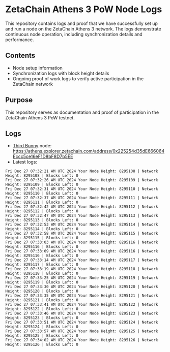 # ZetaChain Athens 3 PoW Node Logs
This repository contains logs and proof that we have successfully set up and run a node on the ZetaChain Athens 3 network. The logs demonstrate continuous node operation, including synchronization details and performance.

## Contents
- Node setup information
- Synchronization logs with block height details
- Ongoing proof of work logs to verify active participation in the ZetaChain network

## Purpose
This repository serves as documentation and proof of participation in the ZetaChain Athens 3 PoW testnet.

## Logs

- [Third Bunny](https://thirdbunny.xyz/) node: https://athens.explorer.zetachain.com/address/0x225254d35dE666064Eccc5ce16eF1D8bF8D7b5EE
- Latest logs:
```
Fri Dec 27 07:32:21 AM UTC 2024 Your Node Height: 8295108 | Network Height: 8295108 | Blocks Left: 0
Fri Dec 27 07:32:26 AM UTC 2024 Your Node Height: 8295109 | Network Height: 8295109 | Blocks Left: 0
Fri Dec 27 07:32:31 AM UTC 2024 Your Node Height: 8295110 | Network Height: 8295110 | Blocks Left: 0
Fri Dec 27 07:32:37 AM UTC 2024 Your Node Height: 8295111 | Network Height: 8295111 | Blocks Left: 0
Fri Dec 27 07:32:42 AM UTC 2024 Your Node Height: 8295112 | Network Height: 8295112 | Blocks Left: 0
Fri Dec 27 07:32:47 AM UTC 2024 Your Node Height: 8295113 | Network Height: 8295113 | Blocks Left: 0
Fri Dec 27 07:32:53 AM UTC 2024 Your Node Height: 8295114 | Network Height: 8295114 | Blocks Left: 0
Fri Dec 27 07:32:58 AM UTC 2024 Your Node Height: 8295115 | Network Height: 8295115 | Blocks Left: 0
Fri Dec 27 07:33:03 AM UTC 2024 Your Node Height: 8295116 | Network Height: 8295116 | Blocks Left: 0
Fri Dec 27 07:33:09 AM UTC 2024 Your Node Height: 8295116 | Network Height: 8295116 | Blocks Left: 0
Fri Dec 27 07:33:14 AM UTC 2024 Your Node Height: 8295117 | Network Height: 8295117 | Blocks Left: 0
Fri Dec 27 07:33:19 AM UTC 2024 Your Node Height: 8295118 | Network Height: 8295118 | Blocks Left: 0
Fri Dec 27 07:33:25 AM UTC 2024 Your Node Height: 8295119 | Network Height: 8295119 | Blocks Left: 0
Fri Dec 27 07:33:30 AM UTC 2024 Your Node Height: 8295120 | Network Height: 8295120 | Blocks Left: 0
Fri Dec 27 07:33:35 AM UTC 2024 Your Node Height: 8295121 | Network Height: 8295121 | Blocks Left: 0
Fri Dec 27 07:33:41 AM UTC 2024 Your Node Height: 8295122 | Network Height: 8295122 | Blocks Left: 0
Fri Dec 27 07:33:46 AM UTC 2024 Your Node Height: 8295123 | Network Height: 8295123 | Blocks Left: 0
Fri Dec 27 07:33:51 AM UTC 2024 Your Node Height: 8295124 | Network Height: 8295124 | Blocks Left: 0
Fri Dec 27 07:33:57 AM UTC 2024 Your Node Height: 8295125 | Network Height: 8295125 | Blocks Left: 0
Fri Dec 27 07:34:02 AM UTC 2024 Your Node Height: 8295126 | Network Height: 8295126 | Blocks Left: 0
```
